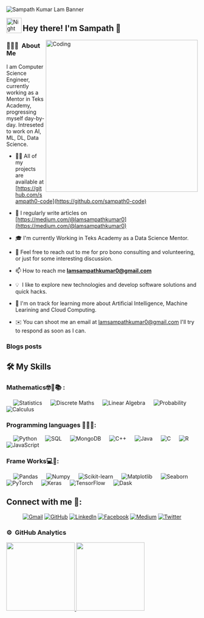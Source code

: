 ![Sampath Kumar Lam Banner](https://visme.co/blog/wp-content/uploads/2019/10/animated-presentation-software-header-wide.gif)

<img alt="Night Coding" src="./assets/Hand%20Wave.gif" width='40' align="left"/><h2>Hey there! I'm Sampath 👋 </h2>

<img align="right" alt="Coding" width="400" src="https://i.pinimg.com/originals/cd/25/2b/cd252b6bbf2799e429457b7c45f47c25.gif">

### 👨🏻‍💻 &nbsp;About Me
I am Computer Science Engineer, currently working as a Mentor in Teks Academy, progressing myself day-by-day.
Intreseted to work on AI, ML, DL, Data Science.

- 👨‍💻 All of my projects are available at [https://github.com/sampath0-code](https://github.com/sampath0-code)

- 📝 I regularly write articles on [https://medium.com/@lamsampathkumar0](https://medium.com/@lamsampathkumar0)

- 🎓 I'm currently Working in Teks Academy as a Data Science Mentor.

- 💬 Feel free to reach out to me for pro bono consulting and volunteering, or just for some interesting discussion.

- 📫 How to reach me **lamsampathkumar0@gmail.com**

- 💡 &nbsp;I like to explore new technologies and develop software solutions and quick hacks.

- 🌱 I'm on track for learning more about Artificial Intelligence, Machine Learining and Cloud Computing.

- ✉️ You can shoot me an email at lamsampathkumar0@gmail.com I'll try to respond as soon as I can.

### Blogs posts
<!-- BLOG-POST-LIST:START -->
<!-- BLOG-POST-LIST:END -->

## 🛠️ My Skills

### Mathematics🤓💯📚 :

<p align="left"> 
  &emsp;  
    <img alt="Statistics" src="https://img.shields.io/badge/Statistics%20-%232370ED.svg?style=plastic&logo=Statistics&logoColor=white">
  &emsp;
    <img alt="Discrete Maths" src="https://img.shields.io/badge/Discrete Maths%20-%2300599C.svg?style=plastic&logo=Discrete Maths%2B%2B&logoColor=white">
  &emsp;
     <img alt="Linear Algebra" src="https://img.shields.io/badge/Linear Algebra%20-%23F7DF1E.svg?style=plastic&logo=Linear Algebra&logoColor=black">
  &emsp;
    <img alt="Probability" src="https://img.shields.io/badge/Probability-%23007396.svg?style=plastic&logo=Probability&logoColor=white">
  &emsp;
    <img alt="Calculus" src="https://img.shields.io/badge/Calculus%20-%2314354C.svg?style=plastic&logo=Calculus&logoColor=white">
</p>

### Programming languages 👨‍💻🎉:
<p align="left"> 
  &emsp;  
    <img alt="Python" src="https://img.shields.io/badge/Python%20-%232370ED.svg?style=plastic&logo=Python&logoColor=white">
  &emsp;
    <img alt="SQL" src="https://img.shields.io/badge/SQL%20-%2300599C.svg?style=plastic&logo=SQL%2B%2B&logoColor=white">
  &emsp;
     <img alt="MongoDB" src="https://img.shields.io/badge/MongoDB%20-%23F7DF1E.svg?style=plastic&logo=MongoDB&logoColor=black">
  &emsp;
    <img alt="C++" src="https://img.shields.io/badge/C++-%23007396.svg?style=plastic&logo=C++&logoColor=white">
  &emsp;
    <img alt="Java" src="https://img.shields.io/badge/Java%20-%2314354C.svg?style=plastic&logo=Java&logoColor=white">
  &emsp;
    <img alt="C" src="https://img.shields.io/badge/C%20-%2300599C.svg?style=plastic&logo=C%2B%2B&logoColor=white">
  &emsp;
     <img alt="R" src="https://img.shields.io/badge/R%20-%23F7DF1E.svg?style=plastic&logo=R&logoColor=black">
  &emsp;
    <img alt="JavaScript" src="https://img.shields.io/badge/JavaScript%20-%2300599C.svg?style=plastic&logo=JavaScript%2B%2B&logoColor=white">
</p>

### Frame Works💻🎉:
<p align="left"> 
  &emsp;  
    <img alt="Pandas" src="https://img.shields.io/badge/Pandas%20-%232370ED.svg?style=plastic&logo=Pandas&logoColor=white">
  &emsp;
    <img alt="Numpy" src="https://img.shields.io/badge/Numpy%20-%2300599C.svg?style=plastic&logo=Numpy%2B%2B&logoColor=white">
  &emsp;
     <img alt="Scikit-learn" src="https://img.shields.io/badge/Scikit-learn%20-%23F7DF1E.svg?style=plastic&logo=Scikit-learn&logoColor=black">
  &emsp;
    <img alt="Matplotlib" src="https://img.shields.io/badge/Matplotlib-%23007396.svg?style=plastic&logo=Matplotlib&logoColor=white">
  &emsp;
    <img alt="Seaborn" src="https://img.shields.io/badge/Seaborn%20-%2314354C.svg?style=plastic&logo=Seaborn&logoColor=white">
  &emsp;
    <img alt="PyTorch" src="https://img.shields.io/badge/PyTorch%20-%2300599C.svg?style=plastic&logo=PyTorch%2B%2B&logoColor=white">
  &emsp;
     <img alt="Keras" src="https://img.shields.io/badge/Keras%20-%23F7DF1E.svg?style=plastic&logo=Keras&logoColor=black">
  &emsp;
    <img alt="TensorFlow" src="https://img.shields.io/badge/TensorFlow%20-%2300599C.svg?style=plastic&logo=TensorFlow%2B%2B&logoColor=white">
  &emsp;
    <img alt="Dask" src="https://img.shields.io/badge/Dask%20-%2300599C.svg?style=plastic&logo=Dask%2B%2B&logoColor=white">
</p>

## Connect with me 🤝:
<p align="center">
	<a href="mailto:lamsampathkumar0@gmail.com"><img img src="https://img.shields.io/badge/gmail-%23EA4335.svg?style=plastic&logo=gmail&logoColor=white" alt="Gmail"/></a>
	<a href="https://github.com/sampath0-code"><img src="https://img.shields.io/badge/github-%23181717.svg?style=plastic&logo=github&logoColor=white" alt="GitHub"/></a>
	<!--<a href="https://wa.me/0201208822340"><img src="https://img.shields.io/badge/whatsapp-%2325D366.svg?style=plastic&logo=whatsapp&logoColor=white" alt="Whatsapp"/></a> -->
	<a href="https://www.linkedin.com/in/sampath-kumar-lam-0/"><img src="https://img.shields.io/badge/linkedin-%230A66C2.svg?style=plastic&logo=linkedin&logoColor=white" alt="LinkedIn"/></a>
	<a href="https://www.facebook.com/lamsampathkumar0"><img src="https://img.shields.io/badge/facebook-%231877F2.svg?style=plastic&logo=facebook&logoColor=white" alt="Facebook"/></a>
  <a href="https://medium.com/@lamsampathkumar0"><img src="https://img.shields.io/badge/Medium-%231877F2.svg?style=plastic&logo=Medium&logoColor=white" alt="Medium"/></a>
  <a href="https://twitter.com/SampathLam"><img src="https://img.shields.io/badge/Twitter-%231877F2.svg?style=plastic&logo=Twitter&logoColor=white" alt="Twitter"/></a>
  
<!--<a href="https://www.instagram.com/ahmed_7oskaa/"><img src="https://img.shields.io/badge/instagram-%23E4405F.svg?style=plastic&logo=instagram&logoColor=white"   alt="Instagram"/></a>-->
</p>


### ⚙️ &nbsp;GitHub Analytics
<p align="left">
<a href="https://github.com/sampath0-code">
  <img height="180em" src="https://github-readme-stats-eight-theta.vercel.app/api?username=sampath0-code&show_icons=true&theme=algolia&include_all_commits=true&count_private=true"/>
  
  <img height="180em" src="https://github-readme-streak-stats.herokuapp.com/?user=sampath0-code&eshow_icons=true&theme=algolia&include_all_commits=true&count_private=true"/>
</a>
</p>



